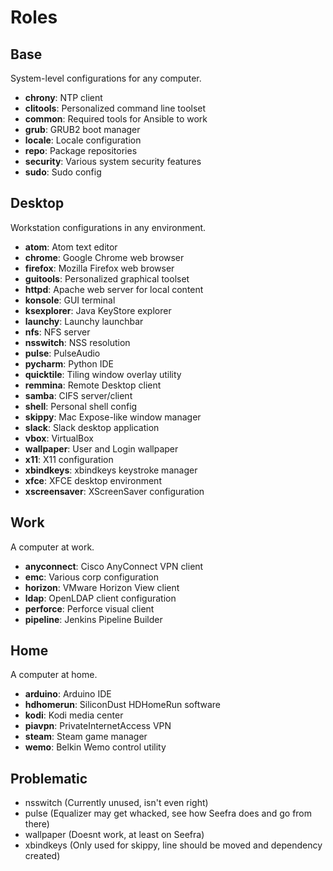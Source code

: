 Roles
=====

## Base
System-level configurations for any computer.
* **chrony**: NTP client
* **clitools**: Personalized command line toolset
* **common**: Required tools for Ansible to work
* **grub**: GRUB2 boot manager
* **locale**: Locale configuration
* **repo**: Package repositories
* **security**: Various system security features
* **sudo**: Sudo config

## Desktop
Workstation configurations in any environment.
* **atom**: Atom text editor
* **chrome**: Google Chrome web browser
* **firefox**: Mozilla Firefox web browser
* **guitools**: Personalized graphical toolset
* **httpd**: Apache web server for local content
* **konsole**: GUI terminal
* **ksexplorer**: Java KeyStore explorer
* **launchy**: Launchy launchbar
* **nfs**: NFS server
* **nsswitch**: NSS resolution
* **pulse**: PulseAudio
* **pycharm**: Python IDE
* **quicktile**: Tiling window overlay utility
* **remmina**: Remote Desktop client
* **samba**: CIFS server/client
* **shell**: Personal shell config
* **skippy**: Mac Expose-like window manager
* **slack**: Slack desktop application
* **vbox**: VirtualBox
* **wallpaper**: User and Login wallpaper
* **x11**: X11 configuration
* **xbindkeys**: xbindkeys keystroke manager
* **xfce**: XFCE desktop environment
* **xscreensaver**: XScreenSaver configuration

## Work
A computer at work.
* **anyconnect**: Cisco AnyConnect VPN client
* **emc**: Various corp configuration
* **horizon**: VMware Horizon View client
* **ldap**: OpenLDAP client configuration
* **perforce**: Perforce visual client
* **pipeline**: Jenkins Pipeline Builder

## Home
A computer at home.
* **arduino**: Arduino IDE
* **hdhomerun**: SiliconDust HDHomeRun software
* **kodi**: Kodi media center
* **piavpn**: PrivateInternetAccess VPN
* **steam**: Steam game manager
* **wemo**: Belkin Wemo control utility

## Problematic
* nsswitch (Currently unused, isn't even right)
* pulse (Equalizer may get whacked, see how Seefra does and go from there)
* wallpaper (Doesnt work, at least on Seefra)
* xbindkeys (Only used for skippy, line should be moved and dependency created)
